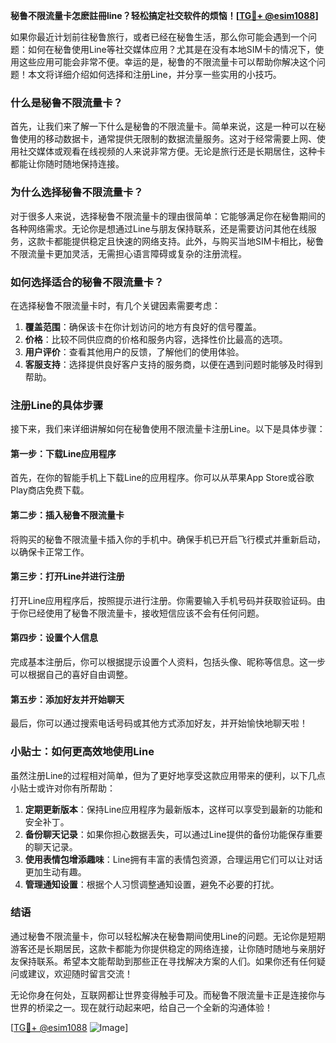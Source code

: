 **秘鲁不限流量卡怎麽註冊line？轻松搞定社交软件的烦恼！[[TG💪+ @esim1088](https://t.me/s/esim1088)]**

如果你最近计划前往秘鲁旅行，或者已经在秘鲁生活，那么你可能会遇到一个问题：如何在秘鲁使用Line等社交媒体应用？尤其是在没有本地SIM卡的情况下，使用这些应用可能会非常不便。幸运的是，秘鲁的不限流量卡可以帮助你解决这个问题！本文将详细介绍如何选择和注册Line，并分享一些实用的小技巧。

### 什么是秘鲁不限流量卡？

首先，让我们来了解一下什么是秘鲁的不限流量卡。简单来说，这是一种可以在秘鲁使用的移动数据卡，通常提供无限制的数据流量服务。这对于经常需要上网、使用社交媒体或观看在线视频的人来说非常方便。无论是旅行还是长期居住，这种卡都能让你随时随地保持连接。

### 为什么选择秘鲁不限流量卡？

对于很多人来说，选择秘鲁不限流量卡的理由很简单：它能够满足你在秘鲁期间的各种网络需求。无论你是想通过Line与朋友保持联系，还是需要访问其他在线服务，这款卡都能提供稳定且快速的网络支持。此外，与购买当地SIM卡相比，秘鲁不限流量卡更加灵活，无需担心语言障碍或复杂的注册流程。

### 如何选择适合的秘鲁不限流量卡？

在选择秘鲁不限流量卡时，有几个关键因素需要考虑：

1. **覆盖范围**：确保该卡在你计划访问的地方有良好的信号覆盖。
2. **价格**：比较不同供应商的价格和服务内容，选择性价比最高的选项。
3. **用户评价**：查看其他用户的反馈，了解他们的使用体验。
4. **客服支持**：选择提供良好客户支持的服务商，以便在遇到问题时能够及时得到帮助。

### 注册Line的具体步骤

接下来，我们来详细讲解如何在秘鲁使用不限流量卡注册Line。以下是具体步骤：

#### 第一步：下载Line应用程序

首先，在你的智能手机上下载Line的应用程序。你可以从苹果App Store或谷歌Play商店免费下载。

#### 第二步：插入秘鲁不限流量卡

将购买的秘鲁不限流量卡插入你的手机中。确保手机已开启飞行模式并重新启动，以确保卡正常工作。

#### 第三步：打开Line并进行注册

打开Line应用程序后，按照提示进行注册。你需要输入手机号码并获取验证码。由于你已经使用了秘鲁不限流量卡，接收短信应该不会有任何问题。

#### 第四步：设置个人信息

完成基本注册后，你可以根据提示设置个人资料，包括头像、昵称等信息。这一步可以根据自己的喜好自由调整。

#### 第五步：添加好友并开始聊天

最后，你可以通过搜索电话号码或其他方式添加好友，并开始愉快地聊天啦！

### 小贴士：如何更高效地使用Line

虽然注册Line的过程相对简单，但为了更好地享受这款应用带来的便利，以下几点小贴士或许对你有所帮助：

1. **定期更新版本**：保持Line应用程序为最新版本，这样可以享受到最新的功能和安全补丁。
2. **备份聊天记录**：如果你担心数据丢失，可以通过Line提供的备份功能保存重要的聊天记录。
3. **使用表情包增添趣味**：Line拥有丰富的表情包资源，合理运用它们可以让对话更加生动有趣。
4. **管理通知设置**：根据个人习惯调整通知设置，避免不必要的打扰。

### 结语

通过秘鲁不限流量卡，你可以轻松解决在秘鲁期间使用Line的问题。无论你是短期游客还是长期居民，这款卡都能为你提供稳定的网络连接，让你随时随地与亲朋好友保持联系。希望本文能帮助到那些正在寻找解决方案的人们。如果你还有任何疑问或建议，欢迎随时留言交流！

无论你身在何处，互联网都让世界变得触手可及。而秘鲁不限流量卡正是连接你与世界的桥梁之一。现在就行动起来吧，给自己一个全新的沟通体验！

[[TG💪+ @esim1088](https://t.me/s/esim1088) ![Image](https://i.postimg.cc/4NQfJmqS/Snipaste-2025-05-13-00-14-12.png)]